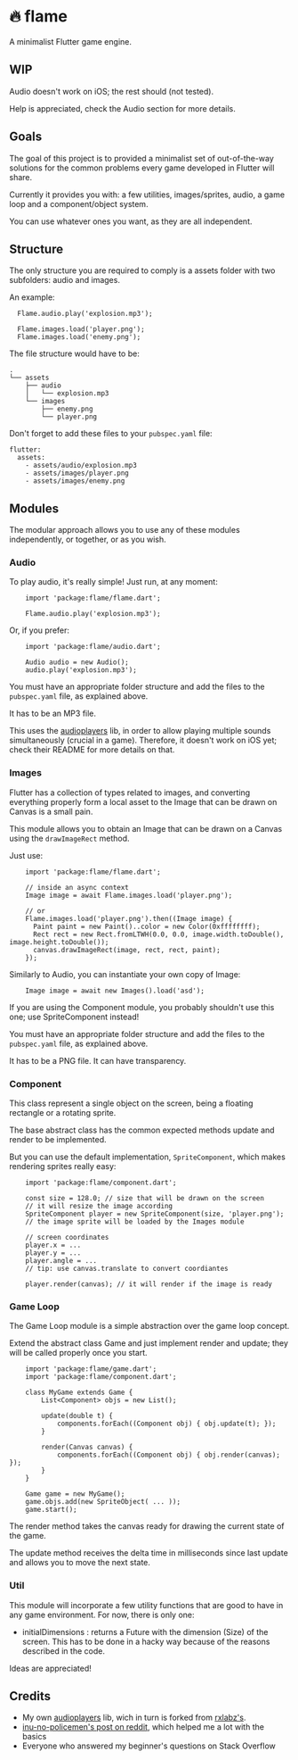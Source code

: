 # :fire: flame

A minimalist Flutter game engine.

## WIP

Audio doesn't work on iOS; the rest should (not tested).

Help is appreciated, check the Audio section for more details.

## Goals

The goal of this project is to provided a minimalist set of out-of-the-way solutions for the common problems every game developed in Flutter will share.

Currently it provides you with: a few utilities, images/sprites, audio, a game loop and a component/object system.

You can use whatever ones you want, as they are all independent.

## Structure

The only structure you are required to comply is a assets folder with two subfolders: audio and images.

An example:

```
  Flame.audio.play('explosion.mp3');

  Flame.images.load('player.png');
  Flame.images.load('enemy.png');
```

The file structure would have to be:

```
.
└── assets
    ├── audio
    │   └── explosion.mp3
    └── images
        ├── enemy.png
        └── player.png
```

Don't forget to add these files to your `pubspec.yaml` file:

```
flutter:
  assets:
    - assets/audio/explosion.mp3
    - assets/images/player.png
    - assets/images/enemy.png
```

## Modules

The modular approach allows you to use any of these modules independently, or together, or as you wish.

### Audio

To play audio, it's really simple! Just run, at any moment:

```
    import 'package:flame/flame.dart';

    Flame.audio.play('explosion.mp3');
```

Or, if you prefer:

```
    import 'package:flame/audio.dart';

    Audio audio = new Audio();
    audio.play('explosion.mp3');
```

You must have an appropriate folder structure and add the files to the `pubspec.yaml` file, as explained above.

It has to be an MP3 file.

This uses the [audioplayers](https://github.com/luanpotter/audioplayer) lib, in order to allow playing multiple sounds simultaneously (crucial in a game).
Therefore, it doesn't work on iOS yet; check their README for more details on that.

### Images

Flutter has a collection of types related to images, and converting everything properly form a local asset to the Image that can be drawn on Canvas is a small pain.

This module allows you to obtain an Image that can be drawn on a Canvas using the `drawImageRect` method.

Just use:
```
    import 'package:flame/flame.dart';

    // inside an async context
    Image image = await Flame.images.load('player.png');
    
    // or
    Flame.images.load('player.png').then((Image image) {
      Paint paint = new Paint()..color = new Color(0xffffffff);
      Rect rect = new Rect.fromLTWH(0.0, 0.0, image.width.toDouble(), image.height.toDouble());
      canvas.drawImageRect(image, rect, rect, paint);
    });
```
Similarly to Audio, you can instantiate your own copy of Image:

```
    Image image = await new Images().load('asd');
```

If you are using the Component module, you probably shouldn't use this one; use SpriteComponent instead!

You must have an appropriate folder structure and add the files to the `pubspec.yaml` file, as explained above.

It has to be a PNG file. It can have transparency.

### Component

This class represent a single object on the screen, being a floating rectangle or a rotating sprite.

The base abstract class has the common expected methods update and render to be implemented.

But you can use the default implementation, `SpriteComponent`, which makes rendering sprites really easy:

```
    import 'package:flame/component.dart';

    const size = 128.0; // size that will be drawn on the screen
    // it will resize the image according
    SpriteComponent player = new SpriteComponent(size, 'player.png');
    // the image sprite will be loaded by the Images module
    
    // screen coordinates
    player.x = ...
    player.y = ...
    player.angle = ...
    // tip: use canvas.translate to convert coordiantes
    
    player.render(canvas); // it will render if the image is ready
```

### Game Loop

The Game Loop module is a simple abstraction over the game loop concept.

Extend the abstract class Game and just implement render and update; they will be called properly once you start.

```
    import 'package:flame/game.dart';
    import 'package:flame/component.dart';

    class MyGame extends Game {
        List<Component> objs = new List();

        update(double t) {
            components.forEach((Component obj) { obj.update(t); });
        }

        render(Canvas canvas) {
            components.forEach((Component obj) { obj.render(canvas); });
        }
    }    
   
    Game game = new MyGame();
    game.objs.add(new SpriteObject( ... ));
    game.start();
``` 

The render method takes the canvas ready for drawing the current state of the game.

The update method receives the delta time in milliseconds since last update and allows you to move the next state.

### Util

This module will incorporate a few utility functions that are good to have in any game environment. For now, there is only one:

 * initialDimensions : returns a Future with the dimension (Size) of the screen. This has to be done in a hacky way because of the reasons described in the code.

Ideas are appreciated!

## Credits

 * My own [audioplayers](https://github.com/luanpotter/audioplayer) lib, wich in turn is forked from [rxlabz's](https://github.com/rxlabz/audioplayer).
 * [inu-no-policemen's post on reddit](https://www.reddit.com/r/dartlang/comments/69luui/minimal_flutter_game_loop/), which helped me a lot with the basics
 * Everyone who answered my beginner's questions on Stack Overflow